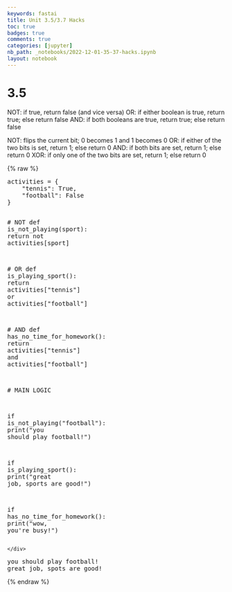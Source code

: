 ```yaml
---
keywords: fastai
title: Unit 3.5/3.7 Hacks
toc: true
badges: true
comments: true
categories: [jupyter]
nb_path: _notebooks/2022-12-01-35-37-hacks.ipynb
layout: notebook
---
```


<!--
#################################################
### THIS FILE WAS AUTOGENERATED! DO NOT EDIT! ###
#################################################
# file to edit: _notebooks/2022-12-01-35-37-hacks.ipynb
-->

<div class="container" id="notebook-container">
        
<div class="cell border-box-sizing text_cell rendered"><div class="inner_cell">
<div class="text_cell_render border-box-sizing rendered_html">
<h1 id="3.5">3.5<a class="anchor-link" href="#3.5"> </a></h1><p>NOT: if true, return false (and vice versa)
OR: if either boolean is true, return true; else return false
AND: if both booleans are true, return true; else return false</p>
<p>NOT: flips the current bit; 0 becomes 1 and 1 becomes 0
OR: if either of the two bits is set, return 1; else return 0
AND: if both bits are set, return 1; else return 0
XOR: if only one of the two bits are set, return 1; else return 0</p>

</div>
</div>
</div>
    {% raw %}
    
<div class="cell border-box-sizing code_cell rendered">
<div class="input">

<div class="inner_cell">
    <div class="input_area">
<div class=" highlight hl-ipython3"><pre><span></span><span class="n">activities</span> <span class="o">=</span> <span class="p">{</span>
    <span class="s2">&quot;tennis&quot;</span><span class="p">:</span> <span class="kc">True</span><span class="p">,</span>
    <span class="s2">&quot;football&quot;</span><span class="p">:</span> <span class="kc">False</span>
<span class="p">}</span>

<span class="c1"># NOT</span>
<span class="k">def</span> <span class="nf">is_not_playing</span><span class="p">(</span><span class="n">sport</span><span class="p">):</span>
    <span class="k">return</span> <span class="ow">not</span> <span class="n">activities</span><span class="p">[</span><span class="n">sport</span><span class="p">]</span>

<span class="c1"># OR</span>
<span class="k">def</span> <span class="nf">is_playing_sport</span><span class="p">():</span>
    <span class="k">return</span> <span class="n">activities</span><span class="p">[</span><span class="s2">&quot;tennis&quot;</span><span class="p">]</span> <span class="ow">or</span> <span class="n">activities</span><span class="p">[</span><span class="s2">&quot;football&quot;</span><span class="p">]</span>

<span class="c1"># AND</span>
<span class="k">def</span> <span class="nf">has_no_time_for_homework</span><span class="p">():</span>
    <span class="k">return</span> <span class="n">activities</span><span class="p">[</span><span class="s2">&quot;tennis&quot;</span><span class="p">]</span> <span class="ow">and</span> <span class="n">activities</span><span class="p">[</span><span class="s2">&quot;football&quot;</span><span class="p">]</span>

<span class="c1"># MAIN LOGIC</span>

<span class="k">if</span> <span class="n">is_not_playing</span><span class="p">(</span><span class="s2">&quot;football&quot;</span><span class="p">):</span>
    <span class="nb">print</span><span class="p">(</span><span class="s2">&quot;you should play football!&quot;</span><span class="p">)</span>

<span class="k">if</span> <span class="n">is_playing_sport</span><span class="p">():</span>
    <span class="nb">print</span><span class="p">(</span><span class="s2">&quot;great job, sports are good!&quot;</span><span class="p">)</span>

<span class="k">if</span> <span class="n">has_no_time_for_homework</span><span class="p">():</span>
    <span class="nb">print</span><span class="p">(</span><span class="s2">&quot;wow, you&#39;re busy!&quot;</span><span class="p">)</span>
</pre></div>

    </div>
</div>
</div>

<div class="output_wrapper">
<div class="output">

<div class="output_area">

<div class="output_subarea output_stream output_stdout output_text">
<pre>you should play football!
great job, spots are good!
</pre>
</div>
</div>

</div>
</div>

</div>
    {% endraw %}

</div>
 

